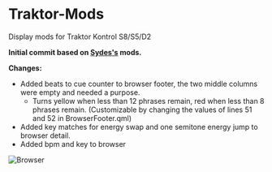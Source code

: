 # Traktor-Mods
Display mods for Traktor Kontrol S8/S5/D2

**Initial commit based on [Sydes's](https://www.native-instruments.com/forum/members/sydes.331475/) mods.**

**Changes:**

  - Added beats to cue counter to browser footer, the two middle columns were empty and needed a purpose.
    - Turns yellow when less than 12 phrases remain, red when less than 8 phrases remain. (Customizable by changing the values of lines 51 and 52 in BrowserFooter.qml)
  - Added key matches for energy swap and one semitone energy jump to browser detail.
  - Added bpm and key to browser

![Browser](http://i.imgur.com/YGLwJjZ.png)
